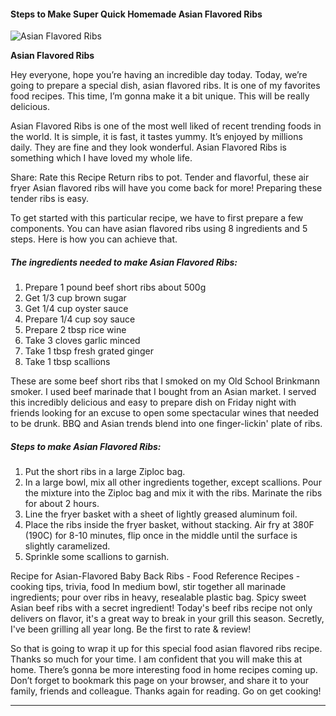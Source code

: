             

#### Steps to Make Super Quick Homemade Asian Flavored Ribs

![Asian Flavored Ribs](https://img-global.cpcdn.com/recipes/f9749556c7e7971d/751x532cq70/asian-flavored-ribs-recipe-main-photo.jpg)

**Asian Flavored Ribs**

Hey everyone, hope you’re having an incredible day today. Today, we’re going to prepare a special dish, asian flavored ribs. It is one of my favorites food recipes. This time, I’m gonna make it a bit unique. This will be really delicious.

Asian Flavored Ribs is one of the most well liked of recent trending foods in the world. It is simple, it is fast, it tastes yummy. It’s enjoyed by millions daily. They are fine and they look wonderful. Asian Flavored Ribs is something which I have loved my whole life.

Share: Rate this Recipe Return ribs to pot. Tender and flavorful, these air fryer Asian flavored ribs will have you come back for more! Preparing these tender ribs is easy.

To get started with this particular recipe, we have to first prepare a few components. You can have asian flavored ribs using 8 ingredients and 5 steps. Here is how you can achieve that.

##### The ingredients needed to make Asian Flavored Ribs:

1.  Prepare 1 pound beef short ribs about 500g
2.  Get 1/3 cup brown sugar
3.  Get 1/4 cup oyster sauce
4.  Prepare 1/4 cup soy sauce
5.  Prepare 2 tbsp rice wine
6.  Take 3 cloves garlic minced
7.  Take 1 tbsp fresh grated ginger
8.  Take 1 tbsp scallions

These are some beef short ribs that I smoked on my Old School Brinkmann smoker. I used beef marinade that I bought from an Asian market. I served this incredibly delicious and easy to prepare dish on Friday night with friends looking for an excuse to open some spectacular wines that needed to be drunk. BBQ and Asian trends blend into one finger-lickin' plate of ribs.

##### Steps to make Asian Flavored Ribs:

1.  Put the short ribs in a large Ziploc bag.
2.  In a large bowl, mix all other ingredients together, except scallions. Pour the mixture into the Ziploc bag and mix it with the ribs. Marinate the ribs for about 2 hours.
3.  Line the fryer basket with a sheet of lightly greased aluminum foil.
4.  Place the ribs inside the fryer basket, without stacking. Air fry at 380F (190C) for 8-10 minutes, flip once in the middle until the surface is slightly caramelized.
5.  Sprinkle some scallions to garnish.

Recipe for Asian-Flavored Baby Back Ribs - Food Reference Recipes - cooking tips, trivia, food In medium bowl, stir together all marinade ingredients; pour over ribs in heavy, resealable plastic bag. Spicy sweet Asian beef ribs with a secret ingredient! Today's beef ribs recipe not only delivers on flavor, it's a great way to break in your grill this season. Secretly, I've been grilling all year long. Be the first to rate & review!

So that is going to wrap it up for this special food asian flavored ribs recipe. Thanks so much for your time. I am confident that you will make this at home. There’s gonna be more interesting food in home recipes coming up. Don’t forget to bookmark this page on your browser, and share it to your family, friends and colleague. Thanks again for reading. Go on get cooking!

* * *